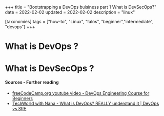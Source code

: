 +++
title = "Bootstrapping a DevOps buisiness part 1 What is DevSecOps?"
date = 2022-02-02
updated = 2022-02-02
description = "linux"

[taxonomies]
tags = ["how-to", "Linux", "talos", "beginner","intermediate", "devops"]
+++

# What is DevOps ?

# What is DevSecOps ?

#### Sources - Further reading 
* [freeCodeCamp.org youtube video - DevOps Engineering Course for Beginners](https://www.youtube.com/watch?v=j5Zsa_eOXeY)
* [TechWorld with Nana - What is DevOps? REALLY understand it | DevOps vs SRE](https://www.youtube.com/watch?v=0yWAtQ6wYNM)